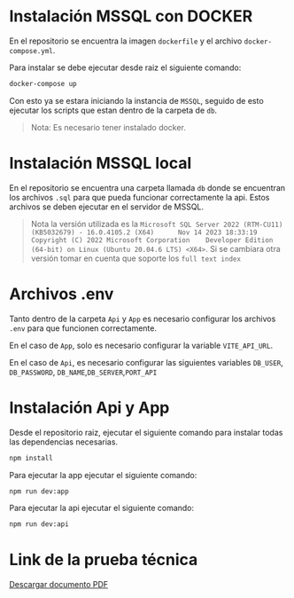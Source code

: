 
# Instalación MSSQL con DOCKER
En el repositorio se encuentra la imagen `dockerfile`  y el archivo `docker-compose.yml`. 

Para instalar se debe ejecutar desde raiz el siguiente comando:
```bash
docker-compose up
```
Con esto ya se estara iniciando la instancia de `MSSQL`, seguido de esto ejecutar los scripts que estan dentro de la carpeta de `db`.
> Nota: Es necesario tener instalado docker.

# Instalación MSSQL local
En el repositorio se encuentra una carpeta llamada `db` donde se encuentran los archivos `.sql` para que pueda funcionar correctamente la api. Estos archivos se deben ejecutar en el servidor de MSSQL.
>Nota la versión utilizada es la `Microsoft SQL Server 2022 (RTM-CU11) (KB5032679) - 16.0.4105.2 (X64)  	Nov 14 2023 18:33:19  	Copyright (C) 2022 Microsoft Corporation 	Developer Edition (64-bit) on Linux (Ubuntu 20.04.6 LTS) <X64>`. Si se cambiara otra versión tomar en cuenta que soporte los `full text index`
# Archivos .env
Tanto dentro de la carpeta `Api` y `App` es necesario configurar los archivos `.env` para que funcionen correctamente.

En el caso de `App`, solo es necesario configurar la variable `VITE_API_URL`.

En el caso de `Api`, es necesario configurar las siguientes variables `DB_USER`, `DB_PASSWORD`,
`DB_NAME`,`DB_SERVER`,`PORT_API`

# Instalación Api y App 

Desde el repositorio raiz, ejecutar el siguiente comando para instalar todas las dependencias necesarias.
```bash
npm install
```
Para ejecutar la app ejecutar el siguiente comando:
```bash
npm run dev:app
```
Para ejecutar la api ejecutar el siguiente comando:
```bash
npm run dev:api
``` 

# Link de la prueba técnica
[Descargar documento PDF](https://drive.google.com/file/d/1zKp0MTdamXGTbSfhC8Vh7I4_CriUBukH/view)